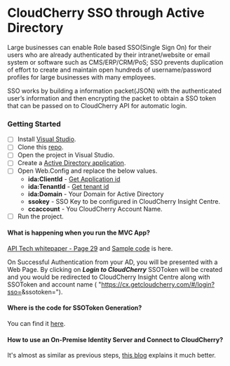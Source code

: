 # CloudCherry SSO through Active Directory

Large businesses can enable Role based SSO(Single Sign On) for their users who are already authenticated by their intranet/website or email system or software such as CMS/ERP/CRM/PoS; SSO prevents duplication of effort to create and maintain open hundreds of username/password profiles for large businesses with many employees. 

SSO works by building a information packet(JSON) with the authenticated user’s information and then encrypting the packet to obtain a SSO token that can be passed on to CloudCherry API for automatic login.

### Getting Started

- [ ] Install [Visual Studio](https://visualstudio.microsoft.com/).
- [ ] Clone this [repo](https://github.com/Femilshajin/CloudCherry-SSO-Active-Directory).
- [ ] Open the project in Visual Studio.
- [ ] Create a [Active Directory application](https://docs.microsoft.com/en-us/azure/azure-resource-manager/resource-group-create-service-principal-portal#get-application-id-and-authentication-key).
- [ ] Open Web.Config and replace the below values.
  - **ida:ClientId** - [Get Application id](https://docs.microsoft.com/en-us/azure/azure-resource-manager/resource-group-create-service-principal-portal#get-application-id-and-authentication-key)
  - **ida:TenantId** - [Get tenant id](https://docs.microsoft.com/en-us/azure/azure-resource-manager/resource-group-create-service-principal-portal#get-tenant-id)
  - **ida:Domain** - Your Domain for Active Directory
  - **ssokey** - SSO Key to be configured in CloudCherry Insight Centre.
  - **ccaccount** - You CloudCherry Account Name.
- [ ] Run the project.

#### What is happening when you run the MVC App?

[API Tech whitepaper - Page 29](https://contentcdn.azureedge.net/assets/CherryAPITechnologyWhitepaper.pdf) and [Sample code](https://www.getcloudcherry.com/api/) is here.

On Successful Authentication from your AD, you will be presented with a Web Page. By clicking on ***Login to CloudCherry*** SSOToken will be created and you would be redirected to CloudCherry Insight Centre along with SSOToken and account name ( "https://cx.getcloudcherry.com/#/login?sso=<accountName>&ssotoken=<token>").

#### Where is the code for SSOToken Generation?

You can find it [here](https://github.com/Femilshajin/CloudCherry-SSO-Active-Directory/blob/master/CloudCherrySSO/Helpers/SSOHelper.cs).

#### How to use an On-Premise Identity Server and Connect to CloudCherry?

It's almost as similar as previous steps, [this blog](http://work.haufegroup.io/haufe-adfs-identity-for-aspnet-login/) explains it much better.


